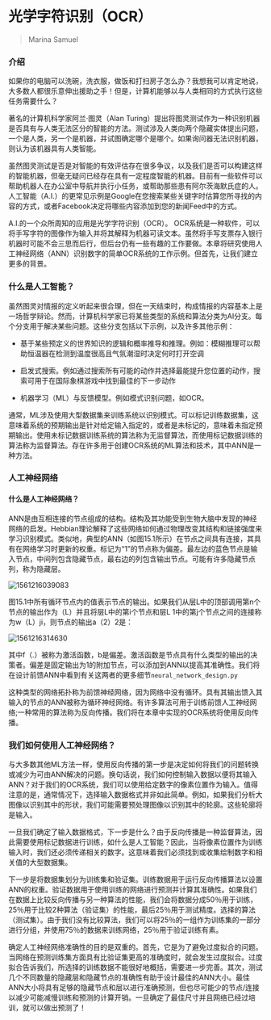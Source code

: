 # 光学字符识别（OCR）

> Marina Samuel

### 介绍

如果你的电脑可以洗碗，洗衣服，做饭和打扫房子怎么办？我想我可以肯定地说，大多数人都很乐意伸出援助之手！但是，计算机能够以与人类相同的方式执行这些任务需要什么？

著名的计算机科学家阿兰·图灵（Alan Turing）提出将图灵测试作为一种识别机器是否具有与人类无法区分的智能的方法。测试涉及人类向两个隐藏实体提出问题，一个是人类，另一个是机器，并试图确定哪个是哪个。如果询问器无法识别机器，则认为该机器具有人类智能。

虽然图灵测试是否是对智能的有效评估存在很多争议，以及我们是否可以构建这样的智能机器，但毫无疑问已经存在具有一定程度智能的机器。目前有一些软件可以帮助机器人在办公室中导航并执行小任务，或帮助那些患有阿尔茨海默氏症的人。人工智能（A.I.）的更常见示例是Google在您搜索某些关键字时估算您所寻找的内容的方式，或者Facebook决定将哪些内容添加到您的新闻Feed中的方式。

A.I.的一个众所周知的应用是光学字符识别（OCR）。 OCR系统是一种软件，可以将手写字符的图像作为输入并将其解释为机器可读文本。虽然将手写支票存入银行机器时可能不会三思而后行，但后台仍有一些有趣的工作要做。本章将研究使用人工神经网络（ANN）识别数字的简单OCR系统的工作示例。但首先，让我们建立更多的背景。

### 什么是人工智能？

虽然图灵对情报的定义听起来很合理，但在一天结束时，构成情报的内容基本上是一场哲学辩论。然而，计算机科学家已将某些类型的系统和算法分类为AI分支。每个分支用于解决某些问题。这些分支包括以下示例，以及许多其他示例：

- 基于某些预定义的世界知识的逻辑和概率推导和推理。例如：模糊推理可以帮助恒温器在检测到温度很高且气氛潮湿时决定何时打开空调

- 启发式搜索。例如通过搜索所有可能的动作并选择最能提升您位置的动作，搜索可用于在国际象棋游戏中找到最佳的下一步动作

- 机器学习（ML）与反馈模型。例如模式识别问题，如OCR。

通常，ML涉及使用大型数据集来训练系统以识别模式。可以标记训练数据集，这意味着系统的预期输出是针对给定输入指定的，或者是未标记的，意味着未指定预期输出。使用未标记数据训练系统的算法称为无监督算法，而使用标记数据训练的算法称为监督算法。存在许多用于创建OCR系统的ML算法和技术，其中ANN是一种方法。

### 人工神经网络

#### 什么是人工神经网络？

ANN是由互相连接的节点组成的结构。结构及其功能受到生物大脑中发现的神经网络的启发。Hebbian理论解释了这些网络如何通过物理改变其结构和链接强度来学习识别模式。类似地，典型的ANN（如图15.1所示）在节点之间具有连接，其具有在网络学习时更新的权重。标记为“1”的节点称为偏差。最左边的蓝色节点是输入节点，中间列包含隐藏节点，最右边的列包含输出节点。可能有许多隐藏节点列，称为隐藏层。

![1561216039083](/home/challow/.config/Typora/typora-user-images/1561216039083.png)

图15.1中所有循环节点内的值表示节点的输出。如果我们从层L中的顶部调用第n个节点的输出作为（L）并且将层L中的第i个节点和层L 1中的第j个节点之间的连接称为w（L）ji，则节点的输出a（2）2是：

![1561216314630](/home/challow/.config/Typora/typora-user-images/1561216314630.png)

其中f（.）被称为激活函数，b是偏差。激活函数是节点具有什么类型的输出的决策者。偏差是固定输出为1的附加节点，可以添加到ANN以提高其准确性。我们将在设计前馈ANN中看到有关这两者的更多细节`neural_network_design.py`

这种类型的网络拓扑称为前馈神经网络，因为网络中没有循环。具有其输出馈入其输入的节点的ANN被称为循环神经网络。有许多算法可用于训练前馈人工神经网络;一种常用的算法称为反向传播。我们将在本章中实现的OCR系统将使用反向传播。

### 我们如何使用人工神经网络？

与大多数其他ML方法一样，使用反向传播的第一步是决定如何将我们的问题转换或减少为可由ANN解决的问题。换句话说，我们如何控制输入数据以便将其输入ANN？对于我们的OCR系统，我们可以使用给定数字的像素位置作为输入。值得注意的是，通常情况下，选择输入数据格式并非如此简单。例如，如果我们分析大图像以识别其中的形状，我们可能需要预处理图像以识别其中的轮廓。这些轮廓将是输入。

一旦我们确定了输入数据格式，下一步是什么？由于反向传播是一种监督算法，因此需要使用标记数据进行训练，如什么是人工智能？因此，当将像素位置作为训练输入时，我们还必须传递相关的数字。这意味着我们必须找到或收集绘制数字和相关值的大型数据集。

下一步是将数据集划分为训练集和验证集。训练数据用于运行反向传播算法以设置ANN的权重。验证数据用于使用训练的网络进行预测并计算其准确性。如果我们在数据上比较反向传播与另一种算法的性能，我们会将数据分成50％用于训练，25％用于比较2种算法（验证集）的性能，最后25％用于测试精度。选择的算法（测试集）。由于我们没有比较算法，我们可以将25％的一组作为训练集的一部分进行分组，并使用75％的数据来训练网络，25％用于验证训练有素。

确定人工神经网络准确性的目的是双重的。首先，它是为了避免过度拟合的问题。当网络在预测训练集方面具有比验证集更高的准确度时，就会发生过度拟合。过度拟合告诉我们，所选择的训练数据不能很好地概括，需要进一步完善。其次，测试几个不同数量的隐藏层和隐藏节点的准确性有助于设计最佳的ANN大小。最佳ANN大小将具有足够的隐藏节点和层以进行准确预测，但也尽可能少的节点/连接以减少可能减慢训练和预测的计算开销。一旦确定了最佳尺寸并且网络已经过培训，就可以做出预测了！